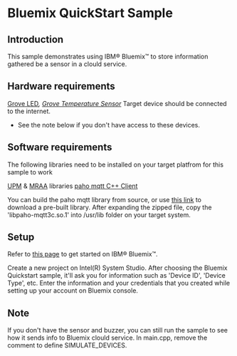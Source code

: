 # Bluemix QuickStart Sample


## Introduction
This sample demonstrates using IBM® Bluemix™ to store information gathered be a sensor in a 
clould service.


## Hardware requirements

[Grove LED](http://wiki.seeed.cc/Grove-LED_Socket_Kit/)*, [Grove Temperature Sensor](http://wiki.seeed.cc/Grove-Temperature_Sensor/)*
Target device should be connected to the internet.

* See the note below if you don't have access to these devices.

## Software requirements

The following libraries need to be installed on your target platfrom for this sample to work

[UPM](https://github.com/intel-iot-devkit/upm) & [MRAA](https://github.com/intel-iot-devkit/mraa) libraries
[paho mqtt C++ Client](https://www.eclipse.org/paho/clients/cpp/)

You can build the paho mqtt library from source, or use [this link](https://www.eclipse.org/downloads/download.php?file=/paho/1.3/eclipse-paho-mqtt-c-unix-1.2.0.tar.gz) to download a pre-built library. After expanding the zipped file, copy the 'libpaho-mqtt3c.so.1' into 
/usr/lib folder on your target system.

## Setup

Refer to [this page](https://console.bluemix.net/) to get started on IBM®  Bluemix™.

Create a new project on Intel(R) System Studio. After choosing the Bluemix Quickstart sample, it'll ask you for information such as 'Device ID', 'Device Type', etc. Enter the information and your credentials that you created while setting up your account on Bluemix console.

## Note

If you don't have the sensor and buzzer, you can still run the sample to see how it sends info to
Bluemix clould service. In main.cpp, remove the comment to define SIMULATE_DEVICES.
